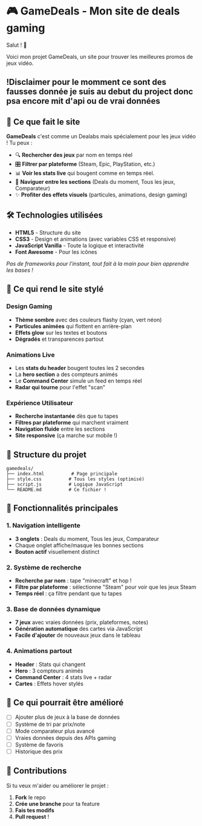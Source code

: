 # 🎮 GameDeals - Mon site de deals gaming

Salut ! 👋

Voici mon projet GameDeals, un site pour trouver les meilleures promos de jeux vidéo.

## !Disclaimer pour le momment ce sont des fausses donnée je suis au debut du project donc psa encore mit d'api ou de vrai données

## 🚀 Ce que fait le site

**GameDeals** c'est comme un Dealabs mais spécialement pour les jeux vidéo ! Tu peux :

- 🔍 **Rechercher des jeux** par nom en temps réel
- 🎛️ **Filtrer par plateforme** (Steam, Epic, PlayStation, etc.)
- 📊 **Voir les stats live** qui bougent comme en temps réel.
- 🎯 **Naviguer entre les sections** (Deals du moment, Tous les jeux, Comparateur)
- ✨ **Profiter des effets visuels** (particules, animations, design gaming)

## 🛠️ Technologies utilisées

- **HTML5** - Structure du site
- **CSS3** - Design et animations (avec variables CSS et responsive)
- **JavaScript Vanilla** - Toute la logique et interactivité
- **Font Awesome** - Pour les icônes

_Pas de frameworks pour l'instant, tout fait à la main pour bien apprendre les bases !_

## 🎨 Ce qui rend le site stylé

### Design Gaming

- **Thème sombre** avec des couleurs flashy (cyan, vert néon)
- **Particules animées** qui flottent en arrière-plan
- **Effets glow** sur les textes et boutons
- **Dégradés** et transparences partout

### Animations Live

- Les **stats du header** bougent toutes les 2 secondes
- La **hero section** a des compteurs animés
- Le **Command Center** simule un feed en temps réel
- **Radar qui tourne** pour l'effet "scan"

### Expérience Utilisateur

- **Recherche instantanée** dès que tu tapes
- **Filtres par plateforme** qui marchent vraiment
- **Navigation fluide** entre les sections
- **Site responsive** (ça marche sur mobile !)

## 📁 Structure du projet

```
gamedeals/
├── index.html          # Page principale
├── style.css          # Tous les styles (optimisé)
├── script.js          # Logique JavaScript
└── README.md          # Ce fichier !
```

## 🎯 Fonctionnalités principales

### 1. Navigation intelligente

- **3 onglets** : Deals du moment, Tous les jeux, Comparateur
- Chaque onglet affiche/masque les bonnes sections
- **Bouton actif** visuellement distinct

### 2. Système de recherche

- **Recherche par nom** : tape "minecraft" et hop !
- **Filtre par plateforme** : sélectionne "Steam" pour voir que les jeux Steam
- **Temps réel** : ça filtre pendant que tu tapes

### 3. Base de données dynamique

- **7 jeux** avec vraies données (prix, plateformes, notes)
- **Génération automatique** des cartes via JavaScript
- **Facile d'ajouter** de nouveaux jeux dans le tableau

### 4. Animations partout

- **Header** : Stats qui changent
- **Hero** : 3 compteurs animés
- **Command Center** : 4 stats live + radar
- **Cartes** : Effets hover stylés

## 🚧 Ce qui pourrait être amélioré

- [ ] Ajouter plus de jeux à la base de données
- [ ] Système de tri par prix/note
- [ ] Mode comparateur plus avancé
- [ ] Vraies données depuis des APIs gaming
- [ ] Système de favoris
- [ ] Historique des prix

## 🤝 Contributions

Si tu veux m'aider ou améliorer le projet :

1. **Fork** le repo
2. **Crée une branche** pour ta feature
3. **Fais tes modifs**
4. **Pull request** !
